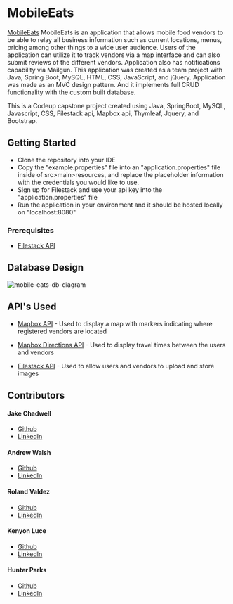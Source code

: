 # MobileEats

[MobileEats](https://mobileeats.app) MobileEats is an application that allows mobile food vendors to be able to relay all business information such as current locations, menus, pricing among other things to a wide user audience. Users of the application can utilize it to track vendors via a map interface and can also submit reviews of the different vendors. Application also has notifications capability via Mailgun. This application was created as a team project with Java, Spring Boot, MySQL, HTML, CSS, JavaScript, and jQuery. Application was made as an MVC design pattern. And it implements full CRUD functionality with the custom built database.

This is a Codeup capstone project created using Java, SpringBoot, MySQL, Javascript, CSS, Filestack api, Mapbox api, Thymleaf, Jquery, and Bootstrap.

## Getting Started
<ul>
  <li>Clone the repository into your IDE</li>
  <li>Copy the "example.properties" file into an "application.properties" file inside of src>main>resources, and replace the placeholder information with the credentials you would like to use.</li>
  <li>Sign up for Filestack and use your api key into the "application.properties" file</li>
  <li>Run the application in your environment and it should be hosted locally on "localhost:8080"</li>
</ul>

### Prerequisites

- [Filestack API](https://www.filestack.com)

## Database Design

![mobile-eats-db-diagram](https://user-images.githubusercontent.com/78042230/124989290-9e952e80-e004-11eb-998e-1e88c64c0f6d.PNG)

## API's Used

  - [Mapbox API](https://docs.mapbox.com/mapbox-gl-js/api/) - Used to display a map with markers indicating where registered vendors are located
  
  - [Mapbox Directions API](https://docs.mapbox.com/api/navigation/directions/) - Used to display travel times between the users and vendors
  
  - [Filestack API](https://www.filestack.com) - Used to allow users and vendors to upload and store images

## Contributors

#### Jake Chadwell
- [Github](https://github.com/jakechadwell) 
- [LinkedIn](https://www.linkedin.com/in/jakechadwell)

#### Andrew Walsh
- [Github](https://github.com/andrew-walsh-dev) 
- [LinkedIn](https://www.linkedin.com/in/andrew-walsh-dev)

#### Roland Valdez
- [Github](https://github.com/roland-valdez) 
- [LinkedIn](https://www.linkedin.com/in/roland-valdez)

#### Kenyon Luce
- [Github](https://github.com/kenyon-luce) 
- [LinkedIn](https://www.linkedin.com/in/kenyon-luce)

#### Hunter Parks
- [Github](https://github.com/hunter-parks) 
- [LinkedIn](https://www.linkedin.com/in/hunter-parks-752b20212)


